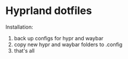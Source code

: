 # Hyprland dotfiles

Installation:
1. back up configs for hypr and waybar
2. copy new hypr and waybar folders to .config
3. that's all
